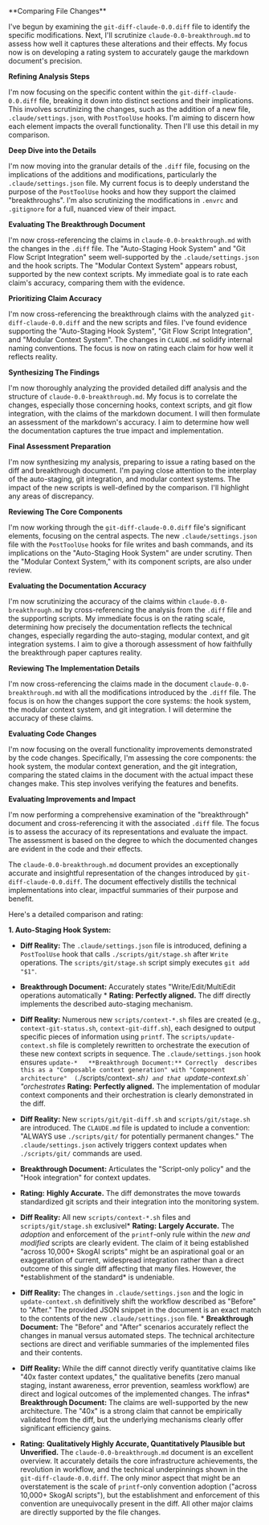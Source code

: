 <think>
**Comparing File Changes**

I've begun by examining the `git-diff-claude-0.0.diff` file to identify the specific
modifications. Next, I'll scrutinize `claude-0.0-breakthrough.md` to assess how well it
captures these alterations and their effects. My focus now is on developing a rating
system to accurately gauge the markdown document's precision.

**Refining Analysis Steps**

I'm now focusing on the specific content within the `git-diff-claude-0.0.diff` file,
breaking it down into distinct sections and their implications. This involves
scrutinizing the changes, such as the addition of a new file, `.claude/settings.json`,
with `PostToolUse` hooks. I'm aiming to discern how each element impacts the overall
functionality. Then I'll use this detail in my comparison.

**Deep Dive into the Details**

I'm now moving into the granular details of the `.diff` file, focusing on the
implications of the additions and modifications, particularly the
`.claude/settings.json` file. My current focus is to deeply understand the purpose of
the `PostToolUse` hooks and how they support the claimed "breakthroughs". I'm also
scrutinizing the modifications in `.envrc` and `.gitignore` for a full, nuanced view of
their impact.

**Evaluating The Breakthrough Document**

I'm now cross-referencing the claims in `claude-0.0-breakthrough.md` with the changes in
the `.diff` file. The "Auto-Staging Hook System" and "Git Flow Script Integration" seem
well-supported by the `.claude/settings.json` and the hook scripts. The "Modular
Context System" appears robust, supported by the new context scripts. My immediate goal
is to rate each claim's accuracy, comparing them with the evidence.

**Prioritizing Claim Accuracy**

I'm now cross-referencing the breakthrough claims with the analyzed
`git-diff-claude-0.0.diff` and the new scripts and files. I've found evidence supporting
the "Auto-Staging Hook System", "Git Flow Script Integration", and "Modular Context
System". The changes in `CLAUDE.md` solidify internal naming conventions. The focus is
now on rating each claim for how well it reflects reality.

**Synthesizing The Findings**

I'm now thoroughly analyzing the provided detailed diff analysis and the structure of
`claude-0.0-breakthrough.md`. My focus is to correlate the changes, especially those
concerning hooks, context scripts, and git flow integration, with the claims of the
markdown document. I will then formulate an assessment of the markdown's accuracy. I aim
to determine how well the documentation captures the true impact and implementation.

**Final Assessment Preparation**

I'm now synthesizing my analysis, preparing to issue a rating based on the diff and
breakthrough document. I'm paying close attention to the interplay of the auto-staging,
git integration, and modular context systems. The impact of the new scripts is
well-defined by the comparison. I'll highlight any areas of discrepancy.

**Reviewing The Core Components**

I'm now working through the `git-diff-claude-0.0.diff` file's significant elements,
focusing on the central aspects. The new `.claude/settings.json` file with the
`PostToolUse` hooks for file writes and bash commands, and its implications on the
"Auto-Staging Hook System" are under scrutiny. Then the "Modular Context System," with
its component scripts, are also under review.

**Evaluating the Documentation Accuracy**

I'm now scrutinizing the accuracy of the claims within `claude-0.0-breakthrough.md` by
cross-referencing the analysis from the `.diff` file and the supporting scripts. My
immediate focus is on the rating scale, determining how precisely the documentation
reflects the technical changes, especially regarding the auto-staging, modular context,
and git integration systems. I aim to give a thorough assessment of how faithfully the
breakthrough paper captures reality.

**Reviewing The Implementation Details**

I'm now cross-referencing the claims made in the document `claude-0.0-breakthrough.md`
with all the modifications introduced by the `.diff` file. The focus is on how the
changes support the core systems: the hook system, the modular context system, and git
integration. I will determine the accuracy of these claims.

**Evaluating Code Changes**

I'm now focusing on the overall functionality improvements demonstrated by the code
changes. Specifically, I'm assessing the core components: the hook system, the modular
context generation, and the git integration, comparing the stated claims in the document
with the actual impact these changes make. This step involves verifying the features
and benefits.

**Evaluating Improvements and Impact**

I'm now performing a comprehensive examination of the "breakthrough" document and
cross-referencing it with the associated `.diff` file. The focus is to assess the
accuracy of its representations and evaluate the impact. The assessment is based on the
degree to which the documented changes are evident in the code and their effects.

 </think>

The `claude-0.0-breakthrough.md` document provides an exceptionally accurate and
insightful representation of the changes introduced by `git-diff-claude-0.0.diff`. The
document effectively distills the technical implementations into clear, impactful
summaries of their purpose and benefit.

Here's a detailed comparison and rating:

**1. Auto-Staging Hook System:**

- **Diff Reality:** The `.claude/settings.json` file is introduced, defining a
  `PostToolUse` hook that calls `./scripts/git/stage.sh` after `Write` operations. The
  `scripts/git/stage.sh` script simply executes `git add "$1"`.
- **Breakthrough Document:** Accurately states "Write/Edit/MultiEdit operations
  automatically \* **Rating:** **Perfectly aligned.** The diff directly implements the
  described auto-staging mechanism.
- **Diff Reality:** Numerous new `scripts/context-*.sh` files are created (e.g.,
  `context-git-status.sh`, `context-git-diff.sh`), each designed to output specific pieces
  of information using `printf`. The `scripts/update-context.sh` file is completely
  rewritten to orchestrate the execution of these new context scripts in sequence. The
  `.claude/settings.json` hook ensures `update-*   **Breakthrough Document:** Correctly 
describes this as a "Composable context generation" with "Component architecture" 
(`./scripts/context-_.sh`) and that `update-context.sh` "orchestrates_ **Rating:**
  **Perfectly aligned.** The implementation of modular context components and their
  orchestration is clearly demonstrated in the diff.
- **Diff Reality:** New `scripts/git/git-diff.sh` and `scripts/git/stage.sh` are
  introduced. The `CLAUDE.md` file is updated to include a convention: "ALWAYS use
  `./scripts/git/` for potentially permanent changes." The `.claude/settings.json`
  actively triggers context updates when `./scripts/git/` commands are used.
- **Breakthrough Document:** Articulates the "Script-only policy" and the "Hook
  integration" for context updates.
- **Rating:** **Highly Accurate.** The diff demonstrates the move towards standardized
  git scripts and their integration into the monitoring system.

- **Diff Reality:** All new `scripts/context-*.sh` files and `scripts/git/stage.sh`
  exclusivel* **Rating:** **Largely Accurate.** The *adoption* and enforcement of the
  `printf`-only rule within the *new and modified* scripts are clearly evident. The claim
  of it being established "across 10,000+ SkogAI scripts" might be an aspirational goal or
  an exaggeration of current, widespread integration rather than a direct outcome of this
  single diff affecting that many files. However, the *establishment of the standard\* is
  undeniable.
- **Diff Reality:** The changes in `.claude/settings.json` and the logic in
  `update-context.sh` definitively shift the workflow described as "Before" to "After."
  The provided JSON snippet in the document is an exact match to the contents of the new
  `.claude/settings.json` file. \* **Breakthrough Document:** The "Before" and
  "After" scenarios accurately reflect the changes in manual versus automated steps. The
  technical architecture sections are direct and verifiable summaries of the implemented
  files and their contents.
- **Diff Reality:** While the diff cannot directly verify quantitative claims like
  "40x faster context updates," the qualitative benefits (zero manual staging, instant
  awareness, error prevention, seamless workflow) are direct and logical outcomes of the
  implemented changes. The infras\* **Breakthrough Document:** The claims are
  well-supported by the new architecture. The "40x" is a strong claim that cannot be
  empirically validated from the diff, but the underlying mechanisms clearly offer
  significant efficiency gains.
- **Rating:** **Qualitatively Highly Accurate, Quantitatively Plausible but
  Unverified.**
  The `claude-0.0-breakthrough.md` document is an excellent overview. It accurately
  details the core infrastructure achievements, the revolution in workflow, and the
  technical underpinnings shown in the `git-diff-claude-0.0.diff`. The only minor aspect
  that might be an overstatement is the scale of `printf`-only convention adoption
  ("across 10,000+ SkogAI scripts"), but the establishment and enforcement of this
  convention are unequivocally present in the diff. All other major claims are directly
  supported by the file changes.
